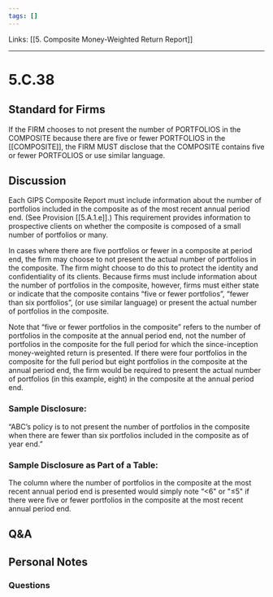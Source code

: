 ```yaml
---
tags: []
---
```

Links: [[5. Composite Money-Weighted Return Report]]
___
# 5.C.38
## Standard for Firms
If the FIRM chooses to not present the number of PORTFOLIOS in the COMPOSITE because there are five or fewer PORTFOLIOS in the [[COMPOSITE]], the FIRM MUST disclose that the COMPOSITE contains five or fewer PORTFOLIOS or use similar language.
## Discussion
Each GIPS Composite Report must include information about the number of portfolios included in the composite as of the most recent annual period end. (See Provision [[5.A.1.e]].) This requirement provides information to prospective clients on whether the composite is composed of a small number of portfolios or many.

In cases where there are five portfolios or fewer in a composite at period end, the firm may choose to not present the actual number of portfolios in the composite. The firm might choose to do this to protect the identity and confidentiality of its clients. Because firms must include information about the number of portfolios in the composite, however, firms must either state or indicate that the composite contains “five or fewer portfolios”, “fewer than six portfolios”, (or use similar language) or present the actual number of portfolios in the composite.

Note that “five or fewer portfolios in the composite” refers to the number of portfolios in the composite at the annual period end, not the number of portfolios in the composite for the full period for which the since-inception money-weighted return is presented. If there were four portfolios in the composite for the full period but eight portfolios in the composite at the annual period end, the firm would be required to present the actual number of portfolios (in this example, eight) in the composite at the annual period end.
### Sample Disclosure:
“ABC’s policy is to not present the number of portfolios in the composite when there are fewer than six portfolios included in the composite as of year end.”
### Sample Disclosure as Part of a Table:
The column where the number of portfolios in the composite at the most recent annual period end is presented would simply note “<6" or "≤5" if there were five or fewer portfolios in the composite at the most recent annual period end.
## Q&A

## Personal Notes

### Questions